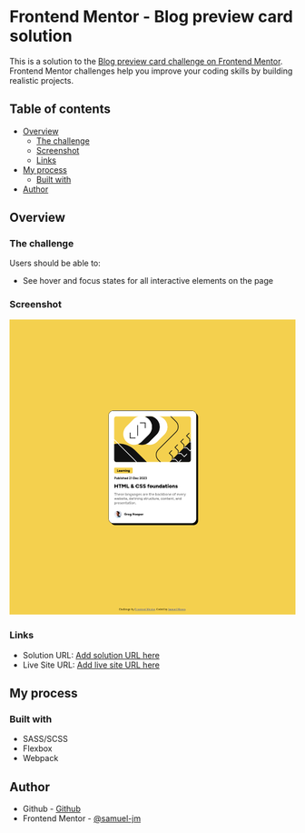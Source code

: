 # Frontend Mentor - Blog preview card solution

This is a solution to the [Blog preview card challenge on Frontend Mentor](https://www.frontendmentor.io/challenges/blog-preview-card-ckPaj01IcS). Frontend Mentor challenges help you improve your coding skills by building realistic projects.

## Table of contents

- [Overview](#overview)
  - [The challenge](#the-challenge)
  - [Screenshot](#screenshot)
  - [Links](#links)
- [My process](#my-process)
  - [Built with](#built-with)
- [Author](#author)

## Overview

### The challenge

Users should be able to:

- See hover and focus states for all interactive elements on the page

### Screenshot

![](./src/assets/images/screenshot.jpg)

### Links

- Solution URL: [Add solution URL here](https://github.com/samuel-jm/frontend-mentor-blog-preview-card)
- Live Site URL: [Add live site URL here](https://samuel-jm.github.io/frontend-mentor-blog-preview-card/)

## My process

### Built with

- SASS/SCSS
- Flexbox
- Webpack

## Author

- Github - [Github](https://github.com/samuel-jm)
- Frontend Mentor - [@samuel-jm](https://www.frontendmentor.io/profile/samuel-jm)
